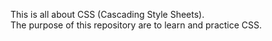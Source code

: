 This is all about CSS (Cascading Style Sheets).
<br>
The purpose of this repository are to learn and practice CSS.
